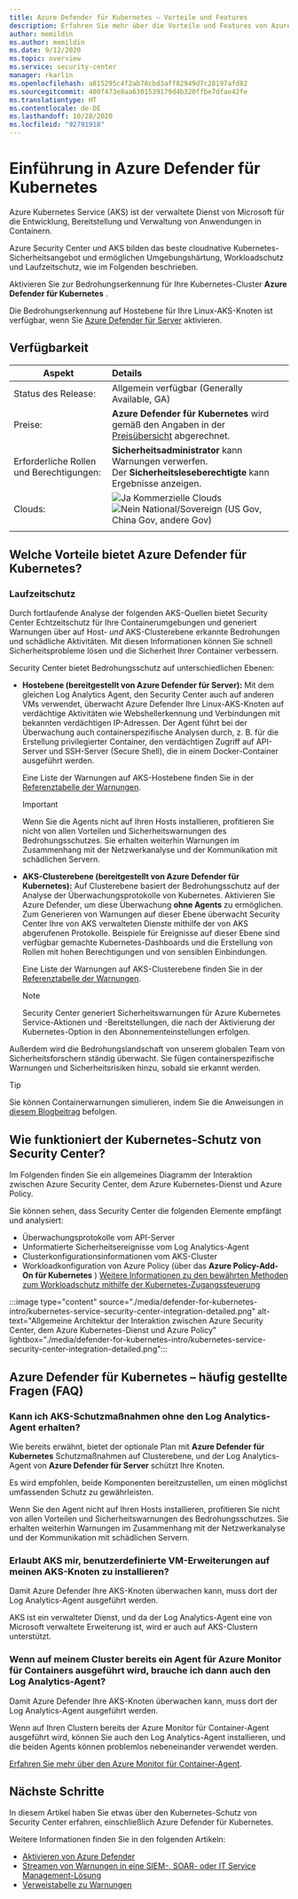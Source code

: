 ```yaml
---
title: Azure Defender für Kubernetes – Vorteile und Features
description: Erfahren Sie mehr über die Vorteile und Features von Azure Defender für Kubernetes.
author: memildin
ms.author: memildin
ms.date: 9/12/2020
ms.topic: overview
ms.service: security-center
manager: rkarlin
ms.openlocfilehash: a815295c4f2ab78cbd3aff82949d7c28197afd82
ms.sourcegitcommit: 400f473e8aa6301539179d4b320ffbe7dfae42fe
ms.translationtype: HT
ms.contentlocale: de-DE
ms.lasthandoff: 10/28/2020
ms.locfileid: "92791918"
---
```

# <a name="introduction-to-azure-defender-for-kubernetes"></a>Einführung in Azure Defender für Kubernetes

Azure Kubernetes Service (AKS) ist der verwaltete Dienst von Microsoft für die Entwicklung, Bereitstellung und Verwaltung von Anwendungen in Containern.

Azure Security Center und AKS bilden das beste cloudnative Kubernetes-Sicherheitsangebot und ermöglichen Umgebungshärtung, Workloadschutz und Laufzeitschutz, wie im Folgenden beschrieben.

Aktivieren Sie zur Bedrohungserkennung für Ihre Kubernetes-Cluster **Azure Defender für Kubernetes** .

Die Bedrohungserkennung auf Hostebene für Ihre Linux-AKS-Knoten ist verfügbar, wenn Sie [Azure Defender für Server](defender-for-servers-introduction.md) aktivieren.

## <a name="availability"></a>Verfügbarkeit

|Aspekt|Details|
|----|:----|
|Status des Release:|Allgemein verfügbar (Generally Available, GA)|
|Preise:|**Azure Defender für Kubernetes** wird gemäß den Angaben in der [Preisübersicht](security-center-pricing.md) abgerechnet.|
|Erforderliche Rollen und Berechtigungen:|**Sicherheitsadministrator** kann Warnungen verwerfen.<br>Der **Sicherheitsleseberechtigte** kann Ergebnisse anzeigen.|
|Clouds:|![Ja](./media/icons/yes-icon.png) Kommerzielle Clouds<br>![Nein](./media/icons/no-icon.png) National/Sovereign (US Gov, China Gov, andere Gov)|
|||

## <a name="what-are-the-benefits-of-azure-defender-for-kubernetes"></a>Welche Vorteile bietet Azure Defender für Kubernetes?

### <a name="run-time-protection"></a>Laufzeitschutz

Durch fortlaufende Analyse der folgenden AKS-Quellen bietet Security Center Echtzeitschutz für Ihre Containerumgebungen und generiert Warnungen über auf Host- *und* AKS-Clusterebene erkannte Bedrohungen und schädliche Aktivitäten. Mit diesen Informationen können Sie schnell Sicherheitsprobleme lösen und die Sicherheit Ihrer Container verbessern.

Security Center bietet Bedrohungsschutz auf unterschiedlichen Ebenen: 

- **Hostebene (bereitgestellt von Azure Defender für Server):** Mit dem gleichen Log Analytics Agent, den Security Center auch auf anderen VMs verwendet, überwacht Azure Defender Ihre Linux-AKS-Knoten auf verdächtige Aktivitäten wie Webshellerkennung und Verbindungen mit bekannten verdächtigen IP-Adressen. Der Agent führt bei der Überwachung auch containerspezifische Analysen durch, z. B. für die Erstellung privilegierter Container, den verdächtigen Zugriff auf API-Server und SSH-Server (Secure Shell), die in einem Docker-Container ausgeführt werden.

    Eine Liste der Warnungen auf AKS-Hostebene finden Sie in der [Referenztabelle der Warnungen](alerts-reference.md#alerts-containerhost).

    >[!IMPORTANT]
    > Wenn Sie die Agents nicht auf Ihren Hosts installieren, profitieren Sie nicht von allen Vorteilen und Sicherheitswarnungen des Bedrohungsschutzes. Sie erhalten weiterhin Warnungen im Zusammenhang mit der Netzwerkanalyse und der Kommunikation mit schädlichen Servern.

- **AKS-Clusterebene (bereitgestellt von Azure Defender für Kubernetes):** Auf Clusterebene basiert der Bedrohungsschutz auf der Analyse der Überwachungsprotokolle von Kubernetes. Aktivieren Sie Azure Defender, um diese Überwachung **ohne Agents** zu ermöglichen. Zum Generieren von Warnungen auf dieser Ebene überwacht Security Center Ihre von AKS verwalteten Dienste mithilfe der von AKS abgerufenen Protokolle. Beispiele für Ereignisse auf dieser Ebene sind verfügbar gemachte Kubernetes-Dashboards und die Erstellung von Rollen mit hohen Berechtigungen und von sensiblen Einbindungen.

    Eine Liste der Warnungen auf AKS-Clusterebene finden Sie in der [Referenztabelle der Warnungen](alerts-reference.md#alerts-akscluster).

    >[!NOTE]
    > Security Center generiert Sicherheitswarnungen für Azure Kubernetes Service-Aktionen und -Bereitstellungen, die nach der Aktivierung der Kubernetes-Option in den Abonnementeinstellungen erfolgen. 

Außerdem wird die Bedrohungslandschaft von unserem globalen Team von Sicherheitsforschern ständig überwacht. Sie fügen containerspezifische Warnungen und Sicherheitsrisiken hinzu, sobald sie erkannt werden.

> [!TIP]
> Sie können Containerwarnungen simulieren, indem Sie die Anweisungen in [diesem Blogbeitrag](https://techcommunity.microsoft.com/t5/azure-security-center/how-to-demonstrate-the-new-containers-features-in-azure-security/ba-p/1011270) befolgen.



## <a name="how-does-security-centers-kubernetes-protection-work"></a>Wie funktioniert der Kubernetes-Schutz von Security Center?

Im Folgenden finden Sie ein allgemeines Diagramm der Interaktion zwischen Azure Security Center, dem Azure Kubernetes-Dienst und Azure Policy.

Sie können sehen, dass Security Center die folgenden Elemente empfängt und analysiert:

- Überwachungsprotokolle vom API-Server
- Unformatierte Sicherheitsereignisse vom Log Analytics-Agent
- Clusterkonfigurationsinformationen vom AKS-Cluster
- Workloadkonfiguration von Azure Policy (über das **Azure Policy-Add-On für Kubernetes** ) [Weitere Informationen zu den bewährten Methoden zum Workloadschutz mithilfe der Kubernetes-Zugangssteuerung](container-security.md#workload-protection-best-practices-using-kubernetes-admission-control)

:::image type="content" source="./media/defender-for-kubernetes-intro/kubernetes-service-security-center-integration-detailed.png" alt-text="Allgemeine Architektur der Interaktion zwischen Azure Security Center, dem Azure Kubernetes-Dienst und Azure Policy" lightbox="./media/defender-for-kubernetes-intro/kubernetes-service-security-center-integration-detailed.png":::




## <a name="azure-defender-for-kubernetes---faq"></a>Azure Defender für Kubernetes – häufig gestellte Fragen (FAQ)

### <a name="can-i-still-get-aks-protections-without-the-log-analytics-agent"></a>Kann ich AKS-Schutzmaßnahmen ohne den Log Analytics-Agent erhalten?

Wie bereits erwähnt, bietet der optionale Plan mit **Azure Defender für Kubernetes** Schutzmaßnahmen auf Clusterebene, und der Log Analytics-Agent von **Azure Defender für Server** schützt Ihre Knoten. 

Es wird empfohlen, beide Komponenten bereitzustellen, um einen möglichst umfassenden Schutz zu gewährleisten.

Wenn Sie den Agent nicht auf Ihren Hosts installieren, profitieren Sie nicht von allen Vorteilen und Sicherheitswarnungen des Bedrohungsschutzes. Sie erhalten weiterhin Warnungen im Zusammenhang mit der Netzwerkanalyse und der Kommunikation mit schädlichen Servern.


### <a name="does-aks-allow-me-to-install-custom-vm-extensions-on-my-aks-nodes"></a>Erlaubt AKS mir, benutzerdefinierte VM-Erweiterungen auf meinen AKS-Knoten zu installieren?

Damit Azure Defender Ihre AKS-Knoten überwachen kann, muss dort der Log Analytics-Agent ausgeführt werden. 

AKS ist ein verwalteter Dienst, und da der Log Analytics-Agent eine von Microsoft verwaltete Erweiterung ist, wird er auch auf AKS-Clustern unterstützt.



### <a name="if-my-cluster-is-already-running-an-azure-monitor-for-containers-agent-do-i-need-the-log-analytics-agent-too"></a>Wenn auf meinem Cluster bereits ein Agent für Azure Monitor für Containers ausgeführt wird, brauche ich dann auch den Log Analytics-Agent?

Damit Azure Defender Ihre AKS-Knoten überwachen kann, muss dort der Log Analytics-Agent ausgeführt werden.

Wenn auf Ihren Clustern bereits der Azure Monitor für Container-Agent ausgeführt wird, können Sie auch den Log Analytics-Agent installieren, und die beiden Agents können problemlos nebeneinander verwendet werden.

[Erfahren Sie mehr über den Azure Monitor für Container-Agent](../azure-monitor/insights/container-insights-manage-agent.md).


## <a name="next-steps"></a>Nächste Schritte

In diesem Artikel haben Sie etwas über den Kubernetes-Schutz von Security Center erfahren, einschließlich Azure Defender für Kubernetes. 

Weitere Informationen finden Sie in den folgenden Artikeln: 

- [Aktivieren von Azure Defender](security-center-pricing.md)
- [Streamen von Warnungen in eine SIEM-, SOAR- oder IT Service Management-Lösung](export-to-siem.md)
- [Verweistabelle zu Warnungen](alerts-reference.md)